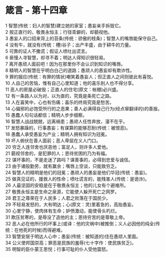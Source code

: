 # 箴言 - 第十四章
  
 1 智慧(传统：妇人的智慧)建立她的家室；愚妄亲手拆毁它。  
 2 按正直行的，敬畏永恒主；行径乖僻的，却藐视他。  
 3 愚妄人的口招来背上的苔条(传统：骄傲的枝条)；智慧人的嘴唇能保守自己。  
 4 没有牛，就没有(传统：槽)谷子；出产丰盛，由于耕牛的力量。  
 5 可靠的证人不撒谎；假证人喷吐出谎言。  
 6 亵慢人寻智慧，却寻不着；明达人得知识很轻易。  
 7 离开愚顽人面前吧！因为在那里你不会认识到知识的嘴唇。  
 8 精明人的智慧在乎明白白己的道路；愚顽人的愚妄却有欺诈性。  
 9 罪的报应(传统：有罪的情状)嘲笑着愚妄人；但正直人之间则彼此有喜悦。  
 10 人自己的苦恼，惟有自己心里知道；他的喜乐别人也不得分享。  
 11 恶人的房屋必破毁；正直人的住宅(原文：帐棚)必兴盛。  
 12 有一条路人以为对，以为直的，究竟是条死亡之路。  
 13 人在喜笑中，心也有伤痛；喜乐的终局究竟是愁苦。  
 14 心偏邪的必饱受所行的之恶果；善人必满得自己行为(经点窜翻译的)的善报。  
 15 愚蠢人句句话都信；精明人步步细察。  
 16 智慧人战战兢兢，远离祸患；愚顽人任性奔放，漫不在乎。  
 17 发怒暴躁的，行事愚妄；有谋算的能够忍耐(传统：被恨恶)。  
 18 愚蠢人承受愚妄为产业；精明人拥有知识为冠冕。  
 19 坏人俯伏在善人面前；恶人卑屈在义人门口。  
 20 穷乏人连邻舍也厌恶他；富足人，则许多人爱他。  
 21 藐视邻舍的，是犯罪的人；恩待贫困的乃为有福。  
 22 谋坏事的，不是走迷了路吗？谋善事的，必得到忠爱与诚信。  
 23 由于诸般勤劳，就有赢余；嘴唇上空谈，只能致穷乏。  
 24 智慧人的精明是他们的冠冕；愚顽人的愚妄是他们华冠(传统：愚妄)。  
 25 做真见证的，援救人的性命；喷吐谎言的，能残害人(传统：是诡诈)。  
 26 人最坚固的安稳是在于敬畏永恒主；他的儿女有个避难所。  
 27 敬畏永恒主是生命之泉源，它能使人躲开死亡之网罗。  
 28 君王之尊荣在于人民多；人君之败落在于国民少。  
 29 不轻易发怒的，大有明达；心(原文：灵)里着急的，高抬愚妄。  
 30 心里宁静，使肉体有生命；妒愤激动，能使骨头朽烂。  
 31 欺压贫寒的，是辱没了造他的主；恩待穷苦的是尊敬上帝。  
 32 恶人必在他所行的坏事上(或译：他的灾祸中)被推倒；义人必因他的纯全(传统：在他死的时候)而得避难。  
 33 智慧安居于明达人心中；愚妄(传统：被知道的)住在愚顽人里面。  
 34 公义使邦国崇高；罪恶是民族的羞辱(七十字作：使民族贫乏)。  
 35 明智的臣仆蒙王恩悦；行事可耻的仆人受他震怒。